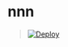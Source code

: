 ﻿# nnn


> [![Deploy](https://www.herokucdn.com/deploy/button.png)](https://dashboard.heroku.com/new?template=https://github.com/hxlfsryupmbq/nnn)

 